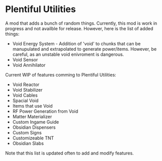 # Plentiful Utilities
A mod that adds a bunch of random things.
Currently, this mod is work in progress and not availble for release. However, here is the list of added things:

 * Void Energy System - Addition of 'void' to chunks that can be manupulated and extrapolated to generate power/items. However, be careful, as an unstable void enivroment is dangerous.  
 * Void Sensor
 * Void Annihilator

Current WIP of features comming to Plentiful Utilities:

* Void Reactor
* Void Stabilizer
* Void Cables
* Spacial Void
* Items that use Void
* RF Power Generation from Void
* Matter Materializer
* Custom Ingame Guide
* Obsidian Dispensers
* Custom Signs
* Customizeable TNT
* Obsidian Slabs


Note that this list is updated often to add and modify features.
